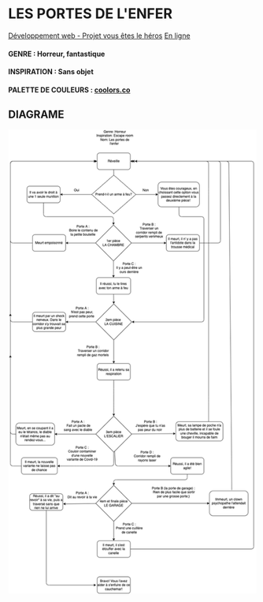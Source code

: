 # LES PORTES DE L'ENFER
[Développement web - Projet vous êtes le héros](https://smnarnold.com/projets/vous-etes-le-heros)
[En ligne](https://thealacasse.github.io/vous-etes-le-heros_Les_portes_de_enfer/)
#### GENRE : Horreur, fantastique
#### INSPIRATION : Sans objet
#### PALETTE DE COULEURS : [coolors.co](https://coolors.co/eadeda-998888-bfb8ad-823329-8a3033)

## DIAGRAME
![img](assets/schema.png)
